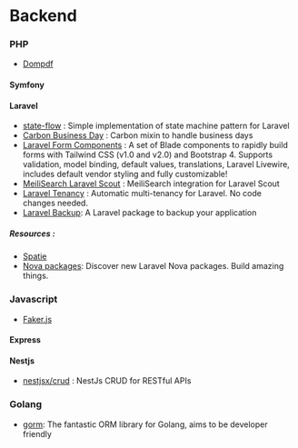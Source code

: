# Backend

### PHP

* [Dompdf](https://github.com/dompdf/dompdf)

#### Symfony


#### Laravel

* [state-flow](https://github.com/LouisHrg/state-flow) : Simple implementation of state machine pattern for Laravel
* [Carbon Business Day](https://github.com/kylekatarnls/business-day) : Carbon mixin to handle business days
* [Laravel Form Components](https://github.com/protonemedia/laravel-form-components) :  A set of Blade components to rapidly build forms with Tailwind CSS (v1.0 and v2.0) and Bootstrap 4. Supports validation, model binding, default values, translations, Laravel Livewire, includes default vendor styling and fully customizable!
* [MeiliSearch Laravel Scout](https://github.com/meilisearch/meilisearch-laravel-scout) : MeiliSearch integration for Laravel Scout
* [Laravel Tenancy](https://github.com/stancl/tenancy) : Automatic multi-tenancy for Laravel. No code changes needed.
* [Laravel Backup](https://packagist.org/packages/spatie/laravel-backup): A Laravel package to backup your application

##### Resources :

* [Spatie](https://spatie.be/open-source?search=&sort=-downloads)
* [Nova packages](https://novapackages.com/): Discover new Laravel Nova packages. Build amazing things.

### Javascript

* [Faker.js](https://github.com/Marak/faker.js)

#### Express


#### Nestjs

* [nestjsx/crud](https://github.com/nestjsx/crud) : NestJs CRUD for RESTful APIs


### Golang

* [gorm](https://github.com/go-gorm/gorm): The fantastic ORM library for Golang, aims to be developer friendly
